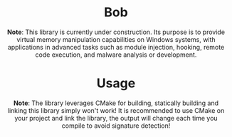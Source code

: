 <div align="center">
  <h1>Bob</h1>
  <p>
    <b>Note</b>: This library is currently under construction. Its purpose is to provide virtual memory manipulation capabilities on Windows systems, with applications in advanced tasks such as module injection, hooking, remote code execution, and malware analysis or development.
  </p>
</div>

<div align="center">
  <h1>Usage</h1>
  <p>
    <b>Note</b>: The library leverages CMake for building, statically building and linking this library simply won't work!
	It is recommended to use CMake on your project and link the library, the output will change each time you compile to avoid signature detection!
  </p>
</div>

